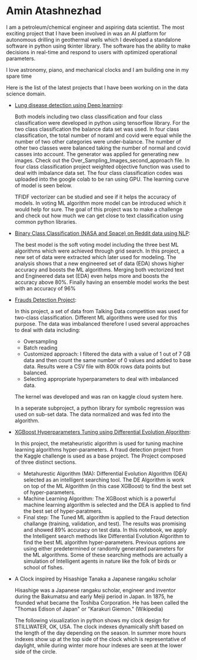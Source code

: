 # Amin Atashnezhad




I am a petroleum/chemical engineer and aspiring data scientist. The most exciting project that I have been involved in was an AI platform for autonomous drilling in geothermal wells which I developed a standalone software in python using tkinter library. The software has the ability to make decisions in real-time and respond to users with optimized operational parameters. 

I love astronomy, piano, and mechanical clocks and I am building one in my spare time




Here is the list of the latest projects that I have been working on in the data science domain.

* [Lung disease detection using Deep learning](https://github.com/Atashnezhad/Lung_Disease_Detection_Deeplearning):


  Both models including two class classification and four class classification were developed in python using tensorflow library.
  For the two class classification the balance data set was used.
  In four class classification, the total number of noraml and covid were equal while the number of two other categories were under-balance. The number of other two classes were balanced taking the number of normal and covid casses into account. The generator was applied for generating new images. Check out the Over_Sampling_Images_second_approach file.
  In four class classification project weighted objective function was used to deal with imbalance data set.
  The four class classification codes was uploaded into the google colab to be ran using GPU. The learning curve of model is seen below.

  TFIDF vectorizer can be studied and see if it helps the accuracy of models.
  In voting ML algorithm more model can be introduced which it would help for sure.
  The goal of this project was to make a challenge and check out how much we can get close to text classification using common python libraries.



* [Binary Class Classification (NASA and Space) on Reddit data using NLP](https://github.com/Atashnezhad/Natural_language_processing_Project):

   The best model is the soft voting model including the three best ML algorithms which were achieved through grid search.
   In this project, a new set of data were extracted which later used for modeling. The analysis shows that a new engineered set of data (EDA) shows higher accuracy    and boosts the ML algorithms.
   Merging both vectorized text and Engineered data set (EDA) even helps more and boosts the accuracy above 80%.
   Finally having an ensemble model works the best with an accuracy of 96%
 



* [Frauds Detection Project](https://github.com/Atashnezhad/Frauds-Detection-Project):

    In this project, a set of data from Talking Data competition was used for two-class classification. Different ML algorithms were used for this purpose. The data was imbalanced therefore I used several approaches to deal with data including:

    * Oversampling
    * Batch reading
    * Customized approach: I filtered the data with a value of 1 out of 7 GB data and then count the same number of 0 values and added to base data. Results were a CSV file with 800k rows data points but balanced.
    * Selecting appropriate hyperparameters to deal with imbalanced data.
    
    The kernel was developed and was ran on kaggle cloud system here.

    In a seperate subproject, a python library for symbolic regression was used on sub-set data. The data normalized and was fed into the algorithm.





* [XGBoost Hyperparameters Tuning using Differential Evolution Algorithm](https://github.com/Atashnezhad/XGBoost_Hyperparameters_Tuning):

    In this project, the metaheuristic algorithm is used for tuning machine learning algorithms hyper-parameters. A fraud detection project from the Kaggle challenge is used as a base project. The Project composed of three distinct sections.

    * Metahurestic Algorithm (MA): 
      Differential Evolution Algorithm (DEA) selected as an intelligent searching tool. The DE Algorithm is work on top of the ML Algorithm (in this case XGBoost) to find the best set of hyper-parameters.
    * Machine Learning Algorithm: 
      The XGBoost which is a powerful machine learning algorithm is selected and the DEA is applied to find the best set of hyper-paratmers.
    * Final step: 
      The Tuned ML algorithm is applied to the Fraud detection challange (training, validation, and test). The results was promising and showed 89% accuracy on test data.
    In this notebook, we apply the Intelligent search methods like Differential Evolution Algorithm to find the best ML algorithm hyper-parameters. Previous options are using either predetermined or randomly generated parameters for the ML algorithms. Some of these searching methods are actually a simulation of Intelligent agents in nature like the folk of birds or school of fishes.










* A Clock inspired by Hisashige Tanaka a Japanese rangaku scholar 

  Hisashige was a Japanese rangaku scholar, engineer and inventor during the Bakumatsu and early Meiji period in Japan. In 1875, he founded what became the Toshiba Corporation. He has been called the "Thomas Edison of Japan" or "Karakuri Giemon." (Wikipedia)

  The following visualization in python shows my clock design for STILLWATER, OK, USA. The clock indexes dynamically shift based on the length of the day depending on the season. In summer more hours indexes show up at the top side of the clock which is representative of daylight, while during winter more hour indexes are seen at the lower side of the circle.








